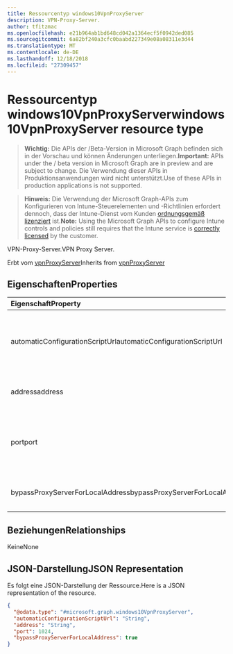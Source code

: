 ```yaml
---
title: Ressourcentyp windows10VpnProxyServer
description: VPN-Proxy-Server.
author: tfitzmac
ms.openlocfilehash: e21b964ab1bd648cd042a1364ecf5f0942ded085
ms.sourcegitcommit: 6a82bf240a3cfc0baabd227349e08a08311e3d44
ms.translationtype: MT
ms.contentlocale: de-DE
ms.lasthandoff: 12/18/2018
ms.locfileid: "27309457"
---
```

# <a name="windows10vpnproxyserver-resource-type"></a><span data-ttu-id="f755f-103">Ressourcentyp windows10VpnProxyServer</span><span class="sxs-lookup"><span data-stu-id="f755f-103">windows10VpnProxyServer resource type</span></span>

> <span data-ttu-id="f755f-104">**Wichtig:** Die APIs der /Beta-Version in Microsoft Graph befinden sich in der Vorschau und können Änderungen unterliegen.</span><span class="sxs-lookup"><span data-stu-id="f755f-104">**Important:** APIs under the / beta version in Microsoft Graph are in preview and are subject to change.</span></span> <span data-ttu-id="f755f-105">Die Verwendung dieser APIs in Produktionsanwendungen wird nicht unterstützt.</span><span class="sxs-lookup"><span data-stu-id="f755f-105">Use of these APIs in production applications is not supported.</span></span>

> <span data-ttu-id="f755f-106">**Hinweis:** Die Verwendung der Microsoft Graph-APIs zum Konfigurieren von Intune-Steuerelementen und -Richtlinien erfordert dennoch, dass der Intune-Dienst vom Kunden [ordnungsgemäß lizenziert](https://go.microsoft.com/fwlink/?linkid=839381) ist.</span><span class="sxs-lookup"><span data-stu-id="f755f-106">**Note:** Using the Microsoft Graph APIs to configure Intune controls and policies still requires that the Intune service is [correctly licensed](https://go.microsoft.com/fwlink/?linkid=839381) by the customer.</span></span>

<span data-ttu-id="f755f-107">VPN-Proxy-Server.</span><span class="sxs-lookup"><span data-stu-id="f755f-107">VPN Proxy Server.</span></span>

<span data-ttu-id="f755f-108">Erbt vom [vpnProxyServer](../resources/intune-deviceconfig-vpnproxyserver.md)</span><span class="sxs-lookup"><span data-stu-id="f755f-108">Inherits from [vpnProxyServer](../resources/intune-deviceconfig-vpnproxyserver.md)</span></span>

## <a name="properties"></a><span data-ttu-id="f755f-109">Eigenschaften</span><span class="sxs-lookup"><span data-stu-id="f755f-109">Properties</span></span>
|<span data-ttu-id="f755f-110">Eigenschaft</span><span class="sxs-lookup"><span data-stu-id="f755f-110">Property</span></span>|<span data-ttu-id="f755f-111">Typ</span><span class="sxs-lookup"><span data-stu-id="f755f-111">Type</span></span>|<span data-ttu-id="f755f-112">Beschreibung</span><span class="sxs-lookup"><span data-stu-id="f755f-112">Description</span></span>|
|:---|:---|:---|
|<span data-ttu-id="f755f-113">automaticConfigurationScriptUrl</span><span class="sxs-lookup"><span data-stu-id="f755f-113">automaticConfigurationScriptUrl</span></span>|<span data-ttu-id="f755f-114">String</span><span class="sxs-lookup"><span data-stu-id="f755f-114">String</span></span>|<span data-ttu-id="f755f-115">Automatische Konfiguration Skript-Url des Proxys.</span><span class="sxs-lookup"><span data-stu-id="f755f-115">Proxy's automatic configuration script url.</span></span> <span data-ttu-id="f755f-116">Geerbt von [vpnProxyServer](../resources/intune-deviceconfig-vpnproxyserver.md)</span><span class="sxs-lookup"><span data-stu-id="f755f-116">Inherited from [vpnProxyServer](../resources/intune-deviceconfig-vpnproxyserver.md)</span></span>|
|<span data-ttu-id="f755f-117">address</span><span class="sxs-lookup"><span data-stu-id="f755f-117">address</span></span>|<span data-ttu-id="f755f-118">String</span><span class="sxs-lookup"><span data-stu-id="f755f-118">String</span></span>|<span data-ttu-id="f755f-119">Adresse.</span><span class="sxs-lookup"><span data-stu-id="f755f-119">Address.</span></span> <span data-ttu-id="f755f-120">Geerbt von [vpnProxyServer](../resources/intune-deviceconfig-vpnproxyserver.md)</span><span class="sxs-lookup"><span data-stu-id="f755f-120">Inherited from [vpnProxyServer](../resources/intune-deviceconfig-vpnproxyserver.md)</span></span>|
|<span data-ttu-id="f755f-121">port</span><span class="sxs-lookup"><span data-stu-id="f755f-121">port</span></span>|<span data-ttu-id="f755f-122">Int32</span><span class="sxs-lookup"><span data-stu-id="f755f-122">Int32</span></span>|<span data-ttu-id="f755f-123">Port.</span><span class="sxs-lookup"><span data-stu-id="f755f-123">Port.</span></span> <span data-ttu-id="f755f-124">Gültige Werte zwischen 0 und 65535 Inherited aus [vpnProxyServer](../resources/intune-deviceconfig-vpnproxyserver.md)</span><span class="sxs-lookup"><span data-stu-id="f755f-124">Valid values 0 to 65535 Inherited from [vpnProxyServer](../resources/intune-deviceconfig-vpnproxyserver.md)</span></span>|
|<span data-ttu-id="f755f-125">bypassProxyServerForLocalAddress</span><span class="sxs-lookup"><span data-stu-id="f755f-125">bypassProxyServerForLocalAddress</span></span>|<span data-ttu-id="f755f-126">Boolesch</span><span class="sxs-lookup"><span data-stu-id="f755f-126">Boolean</span></span>|<span data-ttu-id="f755f-127">Proxyserver für lokale Adressen umgehen.</span><span class="sxs-lookup"><span data-stu-id="f755f-127">Bypass proxy server for local address.</span></span>|

## <a name="relationships"></a><span data-ttu-id="f755f-128">Beziehungen</span><span class="sxs-lookup"><span data-stu-id="f755f-128">Relationships</span></span>
<span data-ttu-id="f755f-129">Keine</span><span class="sxs-lookup"><span data-stu-id="f755f-129">None</span></span>
## <a name="json-representation"></a><span data-ttu-id="f755f-130">JSON-Darstellung</span><span class="sxs-lookup"><span data-stu-id="f755f-130">JSON Representation</span></span>
<span data-ttu-id="f755f-131">Es folgt eine JSON-Darstellung der Ressource.</span><span class="sxs-lookup"><span data-stu-id="f755f-131">Here is a JSON representation of the resource.</span></span>
<!-- {
  "blockType": "resource",
  "@odata.type": "microsoft.graph.windows10VpnProxyServer"
}
-->
``` json
{
  "@odata.type": "#microsoft.graph.windows10VpnProxyServer",
  "automaticConfigurationScriptUrl": "String",
  "address": "String",
  "port": 1024,
  "bypassProxyServerForLocalAddress": true
}
```





